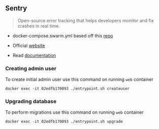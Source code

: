 ## Sentry

> Open-source error tracking that helps developers monitor and fix crashes in real time.

- docker-compose.swarm.yml based off this [repo](https://github.com/getsentry/onpremise)

- Official [website](https://sentry.io)

- Read [documentation](https://docs.sentry.io/server/)

### Creating admin user

To create initial admin user use this command on running `web` container

```
docker exec -it 02edfb170093 ./entrypoint.sh createuser
```

### Upgrading database

To perform migrations use this command on running `web` container

```
docker exec -it 02edfb170093 ./entrypoint.sh upgrade
```

